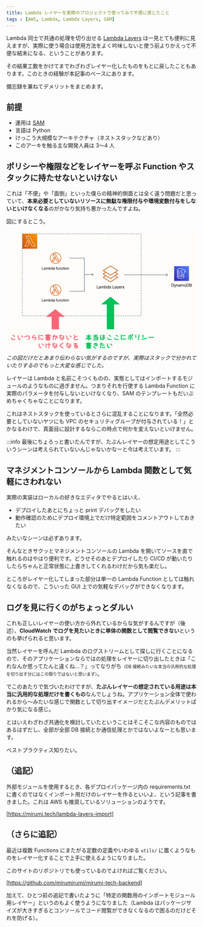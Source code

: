 ```yaml
---
title: Lambda レイヤーを実際のプロジェクトで使ってみて不便に感じたこと
tags : [AWS, Lambda, Lambda Layers, SAM]
---
```


Lambda 同士で共通の処理を切り出せる [Lambda Layers](https://docs.aws.amazon.com/ja_jp/lambda/latest/dg/configuration-layers.html) は一見とても便利に見えますが、実際に使う場合は使用方法をよく吟味しないと使う前よりかえって不便な結末になる、ということがあります。

その結果工数をかけてまでわざわざレイヤー化したものをもとに戻したこともあります。このときの経験が本記事のベースにあります。

備忘録を兼ねてデメリットをまとめます。

## 前提

- 運用は [SAM](https://aws.amazon.com/jp/serverless/sam/)
- 言語は Python
- けっこう大規模なアーキテクチャ（ネストスタックなどあり）
- このアーキを触る主な開発人員は 3～4 人

## ポリシーや権限などをレイヤーを呼ぶ Function やスタックに持たせないといけない

これは「不便」や「面倒」といった僕らの精神的側面とは全く違う問題だと思っていて、**本来必要としていないリソースに無駄な権限付与や環境変数付与をしないといけなくなる**のがかなり気持ち悪かったんですよね。

図にするとこう。

![lambda-layers-demerit-policy](../images/lambda-layers-demerit-policy.png)
*この図だけだとあまり伝わらない気がするのですが、実際はスタックで分かれていたりするのでもっと大変な感じでした。*

レイヤーは Lambda と名前こそつくものの、実態としてはインポートするモジュールのようなものに過ぎません。つまりそれを行使する Lambda Function に実際のパラメータを付与しないといけなくなり、SAM のテンプレートもだいぶめちゃくちゃなことになります。

これはネストスタックを使っているとさらに混乱することになります。「全然必要としていないヤツにも VPC のセキュリティグループが付与されている！」とかなるわけで、真面目に設計するならこの時点で何かを変えないといけません。

:::info
最後にちょろっと書いたんですが、たぶんレイヤーの想定用途としてこういうシーンは考えられていないんじゃないかなーと今は考えています。
:::

## マネジメントコンソールから Lambda 関数として気軽にさわれない

実際の実装はローカルの好きなエディタでやるとはいえ、

- デプロイしたあとにちょっと print デバッグをしたい
- 動作確認のためにデプロイ環境上でだけ特定範囲をコメントアウトしておきたい

みたいなシーンは必ずあります。

そんなときサクッとマネジメントコンソールの Lambda を開いてソースを直で触れるのはやはり便利です。どうせそのあとデプロイしたり CI/CD が動いたりしたらちゃんと正常状態に上書きしてくれるわけだから気も楽だし。

ところがレイヤー化してしまった部分は単一の Lambda Function としては触れなくなるので、こういった GUI 上での気軽なデバッグができなくなります。

## ログを見に行くのがちょっとダルい

これも正しいレイヤーの使い方から外れているからな気がするんですが（後述）、**CloudWatch でログを見たいときに単体の関数として閲覧できない**というのも挙げられると思います。

当然レイヤーを呼んだ Lambda のログストリームとして探しに行くことになるので、そのアプリケーションならではの処理をレイヤーに切り出したときは「これなんか思ってたんと違くね…？」ってなりがち<span style="font-size: 0.8em;">（DB 接続みたいな本当の汎用的な処理を切り出す分にはこの限りではないと思います）</span>。

でこのあたりで気づいたわけですが、**たぶんレイヤーの想定されている用途は本当に汎用的な処理だけを書くもの**なんでしょうね。アプリケーション全体で使われるから～みたいな感じで関数として切り出すイメージだとたぶんデメリットばかり気になる感じ。

とはいえわざわざ共通化を検討していたということはそこそこな内容のものではあるはずだし、全部が全部 DB 接続とか通信処理とかではないよなーとも思います。

ベストプラクティス知りたい。

## （追記）

外部モジュールを使用するとき、各デプロイパッケージ内の requirements.txt に書くのではなくインポート用だけのレイヤーを作るといいよ、という記事を書きました。これは AWS も推奨しているソリューションのようです。

[https://mirumi.tech/lambda-layers-import]

## （さらに追記）

最近は複数 Functions にまたがる定数の定義やいわゆる `utils/` に置くようなものをレイヤー化することで上手に使えるようになりました。

このサイトのリポジトリでも使っているのでよければご覧ください。

[https://github.com/mirumirumi/mirumi-tech-backend]

加えて、ひとつ前の追記で書いたように「特定の関数用のインポートモジュール用レイヤー」というのもよく使うようになりました（Lambda はパッケージサイズが大きすぎるとコンソールでコード閲覧ができなくなるので困るのだけどそれを防げる）。
